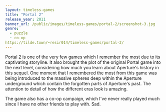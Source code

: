 ```yaml
---
layout: timeless-games
title: "Portal 2"
release_year: 2011
banner_url: /public/images/timeless-games/portal-2/screenshot-3.jpg
genre:
  - puzzle
  - co-op
https://tilde.town/~resir014/timeless-games/portal-2/
---
```


Portal 2 is one of the very few games which I remember the most due to its captivating storyline. It also brought the plot of the original Portal game into the next level, considering how much you learn about Aperture's history in this sequel. One moment that I remembered the most from this game was being introduced to the massive spheres deep within the Aperture underground which contain the forgotten parts of Aperture's past. The attention to detail of how the different eras look is amazing.

The game also has a co-op campaign, which I've never really played much since I have no other friends to play with. Sad.
